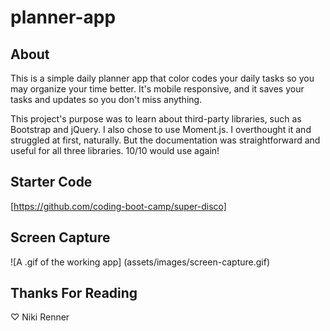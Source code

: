 # planner-app

## About

This is a simple daily planner app that color codes your daily tasks so you may organize your time better. It's mobile responsive, and it saves your tasks and updates so you don't miss anything.

This project's purpose was to learn about third-party libraries, such as Bootstrap and jQuery. I also chose to use Moment.js. I overthought it and struggled at first, naturally. But the documentation was straightforward and useful for all three libraries. 10/10 would use again!

## Starter Code

[https://github.com/coding-boot-camp/super-disco]

## Screen Capture

![A .gif of the working app] (assets/images/screen-capture.gif)

## Thanks For Reading

♡ Niki Renner
